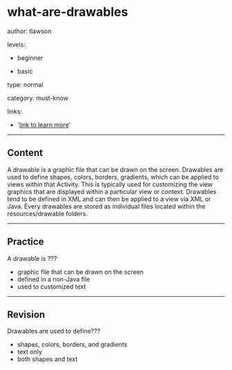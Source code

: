 # what-are-drawables
author: tlawson

levels:

  - beginner

  - basic

type: normal

category: must-know

links:

  - '[link to learn more](https://enki.com)'

---
## Content

A drawable is a graphic file that can be drawn on the screen. Drawables are used to define shapes, colors, borders, gradients, which can be applied to views within that Activity. 
This is typically used for customizing the view graphics that are displayed within a particular view or context. Drawables tend to be defined in XML and can then be applied to a view via XML or Java.
Every drawables are stored as individual files located within the resources/drawable folders.

---
## Practice

A drawable is ???

* graphic file that can be drawn on the screen
* defined in a non-Java file
* used to customized text

---
## Revision

Drawables are used to define???

* shapes, colors, borders, and gradients
* text only
* both shapes and text

